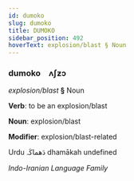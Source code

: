 ```yaml
---
id: dumoko
slug: dumoko
title: DUMOKO
sidebar_position: 492
hoverText: explosion/blast § Noun
---
```


### dumoko&emsp;<span kind="abugida">ʌʃƶɔ</span>

*explosion/blast* **§** Noun

**Verb**: to be an explosion/blast

**Noun**: explosion/blast

**Modifier**: explosion/blast-related

Urdu دَھماکَہ dhamākah undefined

*Indo-Iranian Language Family*